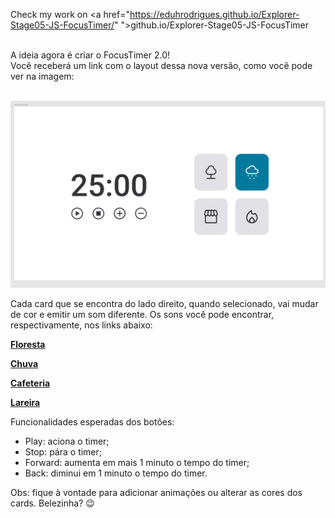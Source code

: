 Check my work on <a href="https://eduhrodrigues.github.io/Explorer-Stage05-JS-FocusTimer/"
">github.io/Explorer-Stage05-JS-FocusTimer</a> <br> <br>

A ideia agora é criar o FocusTimer 2.0! <br>
Você receberá um link com o layout dessa nova versão, como você pode ver na imagem: <br> <br>

<img src="images/indexFocusTimer.jpg"> <br>

Cada card que se encontra do lado direito, quando selecionado, vai mudar de cor e emitir um som diferente. Os sons você pode encontrar, respectivamente, nos links abaixo:

[**Floresta**](https://drive.google.com/file/d/1CRHkV72WUMdcqec5GT_KdsqFz0z3VAOA/view)

[**Chuva**](https://drive.google.com/file/d/1Ip8xBqAUJ-bty51Wz8JBtX_bWXCgA0P2/view)

[**Cafeteria**](https://drive.google.com/file/d/1OxLKpCwg2wrxXFNUHgZxJ51QEt0ac5RA/view)

[**Lareira**](https://drive.google.com/file/d/1MakaBPxJvTa_whaSM3kEbRcxiVd1GRCB/view)

Funcionalidades esperadas dos botões:

- Play: aciona o timer;
- Stop: pára o timer;
- Forward: aumenta em mais 1 minuto o tempo do timer;
- Back: diminui em 1 minuto o tempo do timer.

Obs: fique à vontade para adicionar animações ou alterar as cores dos cards. Belezinha? 😉
